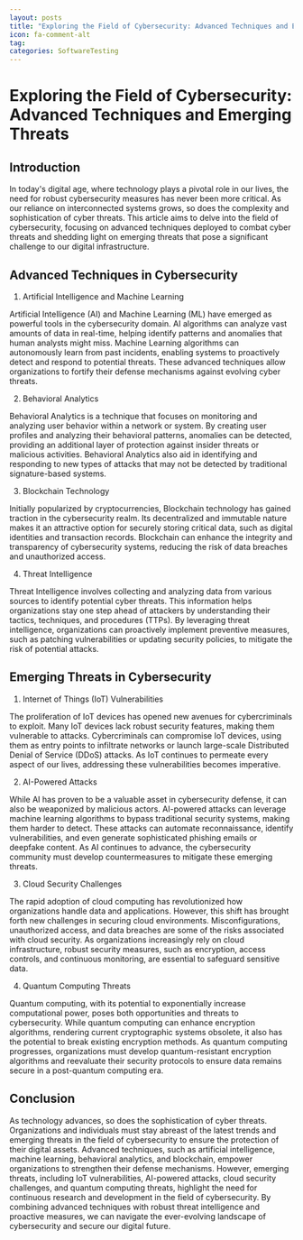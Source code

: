 ```yaml
---
layout: posts
title: "Exploring the Field of Cybersecurity: Advanced Techniques and Emerging Threats"
icon: fa-comment-alt
tag:      
categories: SoftwareTesting
---
```



# Exploring the Field of Cybersecurity: Advanced Techniques and Emerging Threats

## Introduction

In today's digital age, where technology plays a pivotal role in our lives, the need for robust cybersecurity measures has never been more critical. As our reliance on interconnected systems grows, so does the complexity and sophistication of cyber threats. This article aims to delve into the field of cybersecurity, focusing on advanced techniques deployed to combat cyber threats and shedding light on emerging threats that pose a significant challenge to our digital infrastructure.

## Advanced Techniques in Cybersecurity

1. Artificial Intelligence and Machine Learning

Artificial Intelligence (AI) and Machine Learning (ML) have emerged as powerful tools in the cybersecurity domain. AI algorithms can analyze vast amounts of data in real-time, helping identify patterns and anomalies that human analysts might miss. Machine Learning algorithms can autonomously learn from past incidents, enabling systems to proactively detect and respond to potential threats. These advanced techniques allow organizations to fortify their defense mechanisms against evolving cyber threats.

2. Behavioral Analytics

Behavioral Analytics is a technique that focuses on monitoring and analyzing user behavior within a network or system. By creating user profiles and analyzing their behavioral patterns, anomalies can be detected, providing an additional layer of protection against insider threats or malicious activities. Behavioral Analytics also aid in identifying and responding to new types of attacks that may not be detected by traditional signature-based systems.

3. Blockchain Technology

Initially popularized by cryptocurrencies, Blockchain technology has gained traction in the cybersecurity realm. Its decentralized and immutable nature makes it an attractive option for securely storing critical data, such as digital identities and transaction records. Blockchain can enhance the integrity and transparency of cybersecurity systems, reducing the risk of data breaches and unauthorized access.

4. Threat Intelligence

Threat Intelligence involves collecting and analyzing data from various sources to identify potential cyber threats. This information helps organizations stay one step ahead of attackers by understanding their tactics, techniques, and procedures (TTPs). By leveraging threat intelligence, organizations can proactively implement preventive measures, such as patching vulnerabilities or updating security policies, to mitigate the risk of potential attacks.

## Emerging Threats in Cybersecurity

1. Internet of Things (IoT) Vulnerabilities

The proliferation of IoT devices has opened new avenues for cybercriminals to exploit. Many IoT devices lack robust security features, making them vulnerable to attacks. Cybercriminals can compromise IoT devices, using them as entry points to infiltrate networks or launch large-scale Distributed Denial of Service (DDoS) attacks. As IoT continues to permeate every aspect of our lives, addressing these vulnerabilities becomes imperative.

2. AI-Powered Attacks

While AI has proven to be a valuable asset in cybersecurity defense, it can also be weaponized by malicious actors. AI-powered attacks can leverage machine learning algorithms to bypass traditional security systems, making them harder to detect. These attacks can automate reconnaissance, identify vulnerabilities, and even generate sophisticated phishing emails or deepfake content. As AI continues to advance, the cybersecurity community must develop countermeasures to mitigate these emerging threats.

3. Cloud Security Challenges

The rapid adoption of cloud computing has revolutionized how organizations handle data and applications. However, this shift has brought forth new challenges in securing cloud environments. Misconfigurations, unauthorized access, and data breaches are some of the risks associated with cloud security. As organizations increasingly rely on cloud infrastructure, robust security measures, such as encryption, access controls, and continuous monitoring, are essential to safeguard sensitive data.

4. Quantum Computing Threats

Quantum computing, with its potential to exponentially increase computational power, poses both opportunities and threats to cybersecurity. While quantum computing can enhance encryption algorithms, rendering current cryptographic systems obsolete, it also has the potential to break existing encryption methods. As quantum computing progresses, organizations must develop quantum-resistant encryption algorithms and reevaluate their security protocols to ensure data remains secure in a post-quantum computing era.

## Conclusion

As technology advances, so does the sophistication of cyber threats. Organizations and individuals must stay abreast of the latest trends and emerging threats in the field of cybersecurity to ensure the protection of their digital assets. Advanced techniques, such as artificial intelligence, machine learning, behavioral analytics, and blockchain, empower organizations to strengthen their defense mechanisms. However, emerging threats, including IoT vulnerabilities, AI-powered attacks, cloud security challenges, and quantum computing threats, highlight the need for continuous research and development in the field of cybersecurity. By combining advanced techniques with robust threat intelligence and proactive measures, we can navigate the ever-evolving landscape of cybersecurity and secure our digital future.
